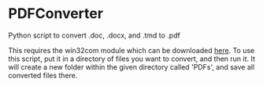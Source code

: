 # PDFConverter

Python script to convert .doc, .docx, and .tmd to .pdf

This requires the win32com module which can be downloaded [here](http://starship.python.net/~skippy/win32/Downloads.html). To use this script, put it in a directory of files you want to convert, and then run it. It will create a new folder within the given directory called 'PDFs', and save all converted files there.
